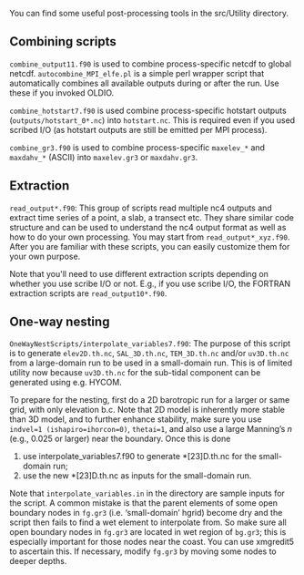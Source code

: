 You can find some useful post-processing tools in the src/Utility directory. 

## Combining scripts
`combine_output11.f90` is used to combine process-specific netcdf to global netcdf. 
`autocombine_MPI_elfe.pl` is a simple perl wrapper script that automatically combines 
all available outputs during or after the run. Use these if you invoked OLDIO.

`combine_hotstart7.f90` is used combine process-specific hotstart outputs (`outputs/hotstart_0*.nc`)
 into `hotstart.nc`. This is required even if you used scribed I/O (as hotstart outputs are still be emitted per MPI
 process).

`combine_gr3.f90` is used to combine process-specific `maxelev_*` and `maxdahv_*` (ASCII) into `maxelev.gr3` or `maxdahv.gr3`.

## Extraction
`read_output*.f90`: This group of scripts read multiple nc4 outputs and extract time series of a point, 
a slab, a transect etc. They share similar code structure and can be used to understand the nc4 output 
format as well as how to do your own processing. You may start from `read_output*_xyz.f90`. 
After you are familiar with these scripts, you can easily customize them for your own purpose.

Note that you'll need to use different extraction scripts depending on whether you use scribe I/O or not.
 E.g., if you use scribe I/O, the FORTRAN extraction scripts are `read_output10*.f90`.

## One-way nesting
`OneWayNestScripts/interpolate_variables7.f90`: The purpose of this script is to generate `elev2D.th.nc`, 
`SAL_3D.th.nc`, `TEM_3D.th.nc` and/or `uv3D.th.nc` from a large-domain run to be used in a small-domain run. 
This is of limited utility now because `uv3D.th.nc` for the sub-tidal component 
can be generated using e.g. HYCOM.

To prepare for the nesting, first do a 2D barotropic run for a larger or same grid, with only elevation b.c. Note that 2D model is inherently more stable than 3D model, and to further enhance stability, make sure you use `indvel=1 (ishapiro=ihorcon=0)`, `thetai=1`, and also use a large Manning’s $n$ (e.g., 0.025 or larger) near the boundary. Once this is done

1. use interpolate_variables7.f90 to generate *[23]D.th.nc for the small-domain run;
2. use the new *[23]D.th.nc as inputs for the small-domain run.

Note that `interpolate_variables.in` in the directory are sample inputs for the script. A common mistake is that the parent elements of some open boundary nodes in `fg.gr3` (i.e. ‘small-domain’ hgrid) become dry and the script then fails to find a wet element to interpolate from. So make sure all open boundary nodes in `fg.gr3` are located in wet region of `bg.gr3`; this is especially important for those nodes near the coast. You can use xmgredit5 to ascertain this. If necessary, modify `fg.gr3` by moving some nodes to deeper depths.

